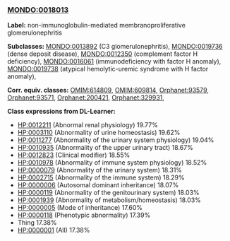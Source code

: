 
### [MONDO:0018013](http://purl.obolibrary.org/obo/MONDO_0018013)
**Label:** non-immunoglobulin-mediated membranoproliferative glomerulonephritis

**Subclasses:** [MONDO:0013892](http://purl.obolibrary.org/obo/MONDO_0013892) (C3 glomerulonephritis), [MONDO:0019736](http://purl.obolibrary.org/obo/MONDO_0019736) (dense deposit disease), [MONDO:0012350](http://purl.obolibrary.org/obo/MONDO_0012350) (complement factor H deficiency), [MONDO:0016061](http://purl.obolibrary.org/obo/MONDO_0016061) (immunodeficiency with factor H anomaly), [MONDO:0019738](http://purl.obolibrary.org/obo/MONDO_0019738) (atypical hemolytic-uremic syndrome with H factor anomaly), 

**Corr. equiv. classes:** [OMIM:614809](http://purl.obolibrary.org/obo/OMIM_614809), [OMIM:609814](http://purl.obolibrary.org/obo/OMIM_609814), [Orphanet:93579](http://www.orpha.net/ORDO/Orphanet_93579), [Orphanet:93571](http://www.orpha.net/ORDO/Orphanet_93571), [Orphanet:200421](http://www.orpha.net/ORDO/Orphanet_200421), [Orphanet:329931](http://www.orpha.net/ORDO/Orphanet_329931), 

**Class expressions from DL-Learner:**

- [HP:0012211](http://purl.obolibrary.org/obo/HP_0012211) (Abnormal renal physiology) 19.77%
- [HP:0003110](http://purl.obolibrary.org/obo/HP_0003110) (Abnormality of urine homeostasis) 19.62%
- [HP:0011277](http://purl.obolibrary.org/obo/HP_0011277) (Abnormality of the urinary system physiology) 19.04%
- [HP:0010935](http://purl.obolibrary.org/obo/HP_0010935) (Abnormality of the upper urinary tract) 18.67%
- [HP:0012823](http://purl.obolibrary.org/obo/HP_0012823) (Clinical modifier) 18.55%
- [HP:0010978](http://purl.obolibrary.org/obo/HP_0010978) (Abnormality of immune system physiology) 18.52%
- [HP:0000079](http://purl.obolibrary.org/obo/HP_0000079) (Abnormality of the urinary system) 18.31%
- [HP:0002715](http://purl.obolibrary.org/obo/HP_0002715) (Abnormality of the immune system) 18.29%
- [HP:0000006](http://purl.obolibrary.org/obo/HP_0000006) (Autosomal dominant inheritance) 18.07%
- [HP:0000119](http://purl.obolibrary.org/obo/HP_0000119) (Abnormality of the genitourinary system) 18.03%
- [HP:0001939](http://purl.obolibrary.org/obo/HP_0001939) (Abnormality of metabolism/homeostasis) 18.03%
- [HP:0000005](http://purl.obolibrary.org/obo/HP_0000005) (Mode of inheritance) 17.60%
- [HP:0000118](http://purl.obolibrary.org/obo/HP_0000118) (Phenotypic abnormality) 17.39%
- Thing 17.38%
- [HP:0000001](http://purl.obolibrary.org/obo/HP_0000001) (All) 17.38%


